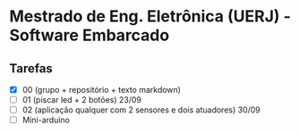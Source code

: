 # Mestrado de Eng. Eletrônica (UERJ) - Software Embarcado
## Tarefas
* [x] 00 (grupo + repositório + texto markdown)
* [ ] 01 (piscar led + 2 botões) 23/09
* [ ] 02 (aplicação qualquer com 2 sensores e dois atuadores) 30/09
* [ ] Mini-arduino

